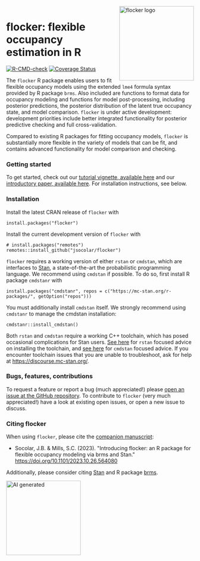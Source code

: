 <img src="man/figures/flocker_sticker.png" width = 200 alt="flocker logo" align = "right">

# flocker: flexible occupancy estimation in R
<!-- badges: start -->
[![R-CMD-check](https://github.com/jsocolar/flocker/workflows/R-CMD-check/badge.svg)](https://github.com/jsocolar/flocker/actions?workflow=R-CMD-check)
[![Coverage
Status](https://codecov.io/gh/jsocolar/flocker/branch/main/graph/badge.svg)](https://app.codecov.io/gh/jsocolar/flocker)
<!-- badges: end -->


The `flocker` R package enables users to fit flexible occupancy models using 
the extended `lme4` formula syntax provided by R package `brms`. Also 
included are functions to format data for occupancy modeling and functions 
for model post-processing, including posterior predictions, the posterior
distribution of the latent true occupancy state, and model comparison. 
`flocker` is under active development: development priorities include better 
integrated functionality for posterior predictive checking and full
cross-validation.

Compared to existing R packages for fitting occupancy models, `flocker` is 
substantially more flexible in the variety of models that can 
be fit, and contains advanced functionality for model comparison and 
checking.

### Getting started
To get started, check out our 
[tutorial vignette, available here](https://jsocolar.github.io/flocker/articles/flocker_tutorial.html) and our
[introductory paper, available here](https://www.biorxiv.org/content/10.1101/2023.10.26.564080v1). 
For installation instructions, see below.

### Installation
Install the latest CRAN release of `flocker` with
```
install.packages("flocker")
```

Install the current development version of `flocker` with
```
# install.packages("remotes")
remotes::install_github("jsocolar/flocker")
```
`flocker` requires a working version of either `rstan` or `cmdstan`, which are 
interfaces to [Stan](https://mc-stan.org/), a state-of-the-art the 
probabilistic programming language. We recommend using `cmdstan` if possible.
To do so, first install R package `cmdstanr` with
```
install.packages("cmdstanr", repos = c("https://mc-stan.org/r-packages/", getOption("repos")))
```
You must additionally install `cmdstan` itself. We strongly recommend using
`cmdstanr` to manage the cmdstan installation:
```
cmdstanr::install_cmdstan()
```
Both `rstan` and `cmdstan` require a working C++ toolchain, which has posed occasional 
complications for Stan users. 
[See here](https://github.com/stan-dev/rstan/wiki/RStan-Getting-Started) for 
`rstan` focused advice on installing the toolchain, and 
[see here](https://mc-stan.org/cmdstanr/articles/cmdstanr.html) for `cmdstan` focused 
advice. If you encounter toolchain issues that you are unable to troubleshoot, 
ask for help at https://discourse.mc-stan.org/.

### Bugs, features, contributions
To request a feature or report a bug (much appreciated!) please 
[open an issue at the GitHub repository](https://github.com/jsocolar/flocker/issues).
To contribute to `flocker` (very much appreciated!) have a look at existing open 
issues, or open a new issue to discuss.

### Citing flocker
When using `flocker`, please cite the [companion manuscript](https://www.biorxiv.org/content/10.1101/2023.10.26.564080v1):
* Socolar, J.B. & Mills, S.C. (2023). "Introducing flocker: an R package for flexible occupancy modeling via brms and Stan." https://doi.org/10.1101/2023.10.26.564080

Additionally, please consider citing [Stan](https://mc-stan.org/users/citations/)
and R package [brms](https://mc-stan.org/users/interfaces/brms).

<img src="man/figures/logo2.png" width = 200 alt="AI generated" align = "">